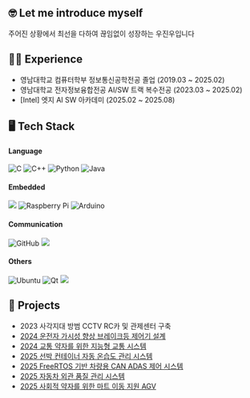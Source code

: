 ## 🤓 Let me introduce myself
주어진 상황에서 최선을 다하여 끊임없이 성장하는 우진우입니다

## 🏃‍♂️ Experience
* 영남대학교 컴퓨터학부 정보통신공학전공 졸업 (2019.03 ~ 2025.02)
* 영남대학교 전자정보융합전공 AI/SW 트랙 복수전공 (2023.03 ~ 2025.02)
* [Intel] 엣지 AI SW 아카데미 (2025.02 ~ 2025.08)

## 🖥️ Tech Stack
#### Language
![C](https://img.shields.io/badge/c-%2300599C.svg?style=for-the-badge&logo=c&logoColor=white) ![C++](https://img.shields.io/badge/c++-%2300599C.svg?style=for-the-badge&logo=c%2B%2B&logoColor=white) ![Python](https://img.shields.io/badge/python-3670A0?style=for-the-badge&logo=python&logoColor=white) ![Java](https://img.shields.io/badge/java-%23ED8B00.svg?style=for-the-badge&logo=openjdk&logoColor=white)

#### Embedded
<img src="https://img.shields.io/badge/STM32-03234B?style=for-the-badge&logo=stmicroelectronics&logoColor=white"> ![Raspberry Pi](https://img.shields.io/badge/-Raspberry_Pi-C51A4A?style=for-the-badge&logo=Raspberry-Pi) ![Arduino](https://img.shields.io/badge/-Arduino-00979D?style=for-the-badge&logo=Arduino&logoColor=white)

#### Communication
![GitHub](https://img.shields.io/badge/github-%23121011.svg?style=for-the-badge&logo=github&logoColor=white) <img src="https://img.shields.io/badge/Notion-000000?style=for-the-badge&logo=Notion&logoColor=white">

#### Others
![Ubuntu](https://img.shields.io/badge/Ubuntu-E95420?style=for-the-badge&logo=ubuntu&logoColor=white) ![Qt](https://img.shields.io/badge/Qt-%23217346.svg?style=for-the-badge&logo=Qt&logoColor=white) <img src="https://img.shields.io/badge/MySQL-4479A1?style=for-the-badge&logo=MySQL&logoColor=white">

## 📖 Projects
* 2023 사각지대 방범 CCTV RC카 및 관제센터 구축
* [2024 운전자 가시성 향상 브레이크등 제어기 설계](https://github.com/Jinunu99/brakelight_controller)
* [2024 교통 약자를 위한 지능형 교통 시스템](https://github.com/Jinunu99/Adaptive_TrafficLight)
* [2025 선박 컨테이너 자동 온습도 관리 시스템](https://github.com/Jinunu99/Container_Management)
* [2025 FreeRTOS 기반 차량용 CAN ADAS 제어 시스템](https://github.com/Jinunu99/CAN_ADAS)
* [2025 자동차 외관 품질 관리 시스템](https://github.com/Jinunu99/Faulty_Detection)
* [2025 사회적 약자를 위한 마트 이동 지원 AGV](https://github.com/Jinunu99/MartAGVrobot_Martkeeper)

<!--
**Jinunu99/Jinunu99** is a ✨ _special_ ✨ repository because its `README.md` (this file) appears on your GitHub profile.

Here are some ideas to get you started:

- 🔭 I’m currently working on ...
- 🌱 I’m currently learning ...
- 👯 I’m looking to collaborate on ...
- 🤔 I’m looking for help with ...
- 💬 Ask me about ...
- 📫 How to reach me: ...
- 😄 Pronouns: ...
- ⚡ Fun fact: ...
-->
